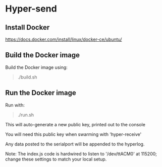 # Hyper-send

## Install Docker

https://docs.docker.com/install/linux/docker-ce/ubuntu/

## Build the Docker image 

Build the Docker image using:

> ./build.sh

## Run the Docker image

Run with:

> ./run.sh

This will auto-generate a new public key, printed out to the console

You will need this public key when swarming with 'hyper-receive'

Any data posted to the serialport will be appended to the hyperlog.

Note: The index.js code is hardwired to listen to '/dev/ttACM0' at 115200; change these settings to match your local setup.
